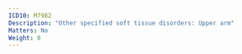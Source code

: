 ```yaml
---
ICD10: M7982
Description: "Other specified soft tissue disorders: Upper arm"
Matters: No
Weight: 0
---
```


